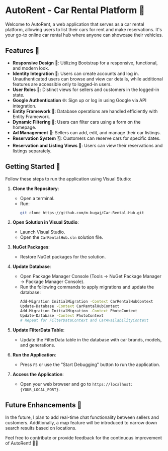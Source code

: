 # AutoRent - Car Rental Platform 🚗

Welcome to AutoRent, a web application that serves as a car rental platform, allowing users to list their cars for rent and make reservations. It's your go-to online car rental hub where anyone can showcase their vehicles.

## Features 🌟

- **Responsive Design** 📱: Utilizing Bootstrap for a responsive, functional, and modern look.
- **Identity Integration** 🔐: Users can create accounts and log in. Unauthenticated users can browse and view car details, while additional features are accessible only to logged-in users.
- **User Roles** 👤: Distinct views for sellers and customers in the logged-in state.
- **Google Authentication** 🌐: Sign up or log in using Google via API integration.
- **Entity Framework** 🔄: Database operations are handled efficiently with Entity Framework.
- **Dynamic Filtering** 🎯: Users can filter cars using a form on the homepage.
- **Ad Management** 📝: Sellers can add, edit, and manage their car listings.
- **Reservation System** 🗓️: Customers can reserve cars for specific dates.
- **Reservation and Listing Views** 👀: Users can view their reservations and listings separately.

## Getting Started 🚀

Follow these steps to run the application using Visual Studio:

1. **Clone the Repository**:
   - Open a terminal.
   - Run:
     ```bash
     git clone https://github.com/m-bugaj/Car-Rental-Hub.git
     ```

2. **Open Solution in Visual Studio**:
   - Launch Visual Studio.
   - Open the `CarRentalHub.sln` solution file.

3. **NuGet Packages**:
   - Restore NuGet packages for the solution.

4. **Update Database**:
   - Open Package Manager Console (Tools -> NuGet Package Manager -> Package Manager Console).
   - Run the following commands to apply migrations and update the database:
     ```bash
     Add-Migration InitialMigration -Context CarRentalHubContext
     Update-Database -Context CarRentalHubContext
     Add-Migration InitialMigration -Context PhotoContext
     Update-Database -Context PhotoContext
     # Repeat for FilterDataContext and CarAvailabilityContext
     ```

5. **Update FilterData Table**:
   - Update the FilterData table in the database with car brands, models, and generations.

6. **Run the Application**:
   - Press `F5` or use the "Start Debugging" button to run the application.

7. **Access the Application**:
   - Open your web browser and go to `https://localhost:{YOUR_LOCAL_PORT}`.

## Future Enhancements 🚀

In the future, I plan to add real-time chat functionality between sellers and customers. Additionally, a map feature will be introduced to narrow down search results based on locations.

Feel free to contribute or provide feedback for the continuous improvement of AutoRent! 🚗✨
